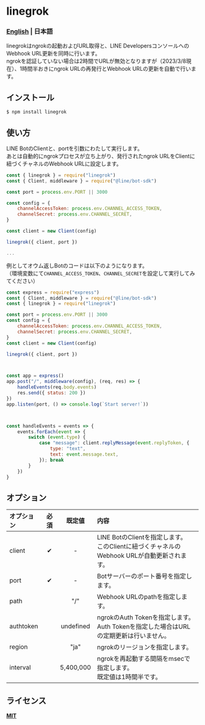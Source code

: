 # linegrok

### [**English**](README.md) | **日本語**

linegrokはngrokの起動およびURL取得と、LINE DevelopersコンソールへのWebhook URL更新を同時に行います。  
ngrokを認証していない場合は2時間でURLが無効となりますが（2023/3/8現在）、1時間半おきにngrok URLの再発行とWebhook URLの更新を自動で行います。  



## インストール

```sh
$ npm install linegrok
```



## 使い方

LINE BotのClientと、portを引数にわたして実行します。  
あとは自動的にngrokプロセスが立ち上がり、発行されたngrok URLをClientに紐づくチャネルのWebhook URLに設定します。  

```js
const { linegrok } = require("linegrok")
const { Client, middleware } = require("@line/bot-sdk")

const port = process.env.PORT || 3000

const config = {
    channelAccessToken: process.env.CHANNEL_ACCESS_TOKEN,
    channelSecret: process.env.CHANNEL_SECRET,
}

const client = new Client(config)

linegrok({ client, port })

...

```

例としてオウム返しBotのコードは以下のようになります。  
（環境変数にて`CHANNEL_ACCESS_TOKEN`、`CHANNEL_SECRET`を設定して実行してみてください）  

```js
const express = require("express")
const { Client, middleware } = require("@line/bot-sdk")
const { linegrok } = require("linegrok")

const port = process.env.PORT || 3000
const config = {
    channelAccessToken: process.env.CHANNEL_ACCESS_TOKEN,
    channelSecret: process.env.CHANNEL_SECRET,
}
const client = new Client(config)

linegrok({ client, port })



const app = express()
app.post("/", middleware(config), (req, res) => {
    handleEvents(req.body.events)
    res.send({ status: 200 })
})
app.listen(port, () => console.log(`Start server!`))



const handleEvents = events => {
    events.forEach(event => {
        switch (event.type) {
            case "message": client.replyMessage(event.replyToken, {
                type: "text",
                text: event.message.text,
            }); break
        }
    })
}
```


## オプション

|オプション|必須|既定値|内容|
|:--|:-:|:-:|:--|
|client|✔|-|LINE BotのClientを指定します。<br>このClientに紐づくチャネルのWebhook URLが自動更新されます。|
|port|✔|-|Botサーバーのポート番号を指定します。|
|path||"/"|Webhook URLのpathを指定します。|
|authtoken||undefined|ngrokのAuth Tokenを指定します。<br>Auth Tokenを指定した場合はURLの定期更新は行いません。|
|region||"ja"|ngrokのリージョンを指定します。|
|interval||5,400,000|ngrokを再起動する間隔をmsecで指定します。<br>既定値は1時間半です。|



## ライセンス

[**MIT**](LICENSE)
